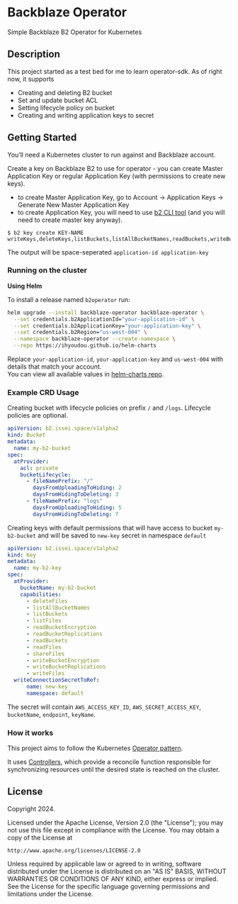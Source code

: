 # Backblaze Operator
Simple Backblaze B2 Operator for Kubernetes

## Description
This project started as a test bed for me to learn operator-sdk. As of right now, it supports  
- Creating and deleting B2 bucket  
- Set and update bucket ACL  
- Setting lifecycle policy on bucket  
- Creating and writing application keys to secret  


## Getting Started
You’ll need a Kubernetes cluster to run against and Backblaze account.

Create a key on Backblaze B2 to use for operator - you can create Master Application Key or regular Application Key (with permissions to create new keys).
* to create Master Application Key, go to Account -> Application Keys -> Generate New Master Application Key
* to create Application Key, you will need to use [b2 CLI tool](https://www.backblaze.com/docs/cloud-storage-command-line-tools) (and you will need to create master key anyway).  
```
$ b2 key create KEY-NAME writeKeys,deleteKeys,listBuckets,listAllBucketNames,readBuckets,writeBuckets,deleteBuckets
```
The output will be space-seperated `application-id application-key`

### Running on the cluster

**Using Helm** 

To install a release named `b2operator` run:
```bash
helm upgrade --install backblaze-operator backblaze-operator \
  --set credentials.b2ApplicationId="your-application-id" \
  --set credentials.b2ApplicationKey="your-application-key" \
  --set credentials.b2Region="us-west-004" \
  --namespace backblaze-operator --create-namespace \
  --repo https://ihyoudou.github.io/helm-charts
```
Replace `your-application-id`, `your-application-key` and `us-west-004` with details that match your account.  
You can view all available values in [helm-charts repo](https://github.com/ihyoudou/helm-charts/tree/main/charts/backblaze-operator).

### Example CRD Usage

Creating bucket with lifecycle policies on prefix `/` and `/logs`. Lifecycle policies are optional.

```yaml
apiVersion: b2.issei.space/v1alpha2
kind: Bucket
metadata:
  name: my-b2-bucket
spec:
  atProvider:
    acl: private
    bucketLifecycle:
      - fileNamePrefix: "/"
        daysFromUploadingToHiding: 2
        daysFromHidingToDeleting: 3
      - fileNamePrefix: "logs"
        daysFromUploadingToHiding: 5
        daysFromHidingToDeleting: 7
```

Creating keys with default permissions that will have access to bucket `my-b2-bucket` and will be saved to `new-key` secret in namespace `default`
```yaml
apiVersion: b2.issei.space/v1alpha2
kind: Key
metadata:
  name: my-b2-key
spec:
  atProvider:
    bucketName: my-b2-bucket
    capabilities:
      - deleteFiles
      - listAllBucketNames
      - listBuckets
      - listFiles
      - readBucketEncryption
      - readBucketReplications
      - readBuckets
      - readFiles
      - shareFiles
      - writeBucketEncryption
      - writeBucketReplications
      - writeFiles
  writeConnectionSecretToRef:
      name: new-key
      namespace: default
```
The secret will contain `AWS_ACCESS_KEY_ID`, `AWS_SECRET_ACCESS_KEY`, `bucketName`, `endpoint`, `keyName`.


### How it works
This project aims to follow the Kubernetes [Operator pattern](https://kubernetes.io/docs/concepts/extend-kubernetes/operator/).

It uses [Controllers](https://kubernetes.io/docs/concepts/architecture/controller/),
which provide a reconcile function responsible for synchronizing resources until the desired state is reached on the cluster.

## License

Copyright 2024.

Licensed under the Apache License, Version 2.0 (the "License");
you may not use this file except in compliance with the License.
You may obtain a copy of the License at

    http://www.apache.org/licenses/LICENSE-2.0

Unless required by applicable law or agreed to in writing, software
distributed under the License is distributed on an "AS IS" BASIS,
WITHOUT WARRANTIES OR CONDITIONS OF ANY KIND, either express or implied.
See the License for the specific language governing permissions and
limitations under the License.

